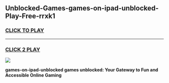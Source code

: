 
## Unblocked-Games-games-on-ipad-unblocked-Play-Free-rrxk1
<h3>
<a href="https://premium76.site?title=games-on-ipad-unblocked&ref=15A">CLICK TO PLAY</a></h3>
<hr>

<h3>
<a href="https://premium76.site?title=games-on-ipad-unblocked&ref=15A">CLICK 2 PLAY</a>
  
</h3>

<a href="https://premium76.site?title=games-on-ipad-unblocked&ref=15A"><img src="https://clearcache.store/games.png"></a>


**games-on-ipad-unblocked games unblocked: Your Gateway to Fun and Accessible Online Gaming**

